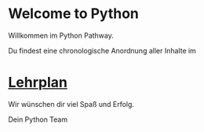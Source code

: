 # Welcome to Python

Willkommen im Python Pathway.

Du findest eine chronologische Anordnung aller Inhalte im
# [Lehrplan](lehrplan/lehrplan.md)

Wir wünschen dir viel Spaß und Erfolg.

Dein Python Team



